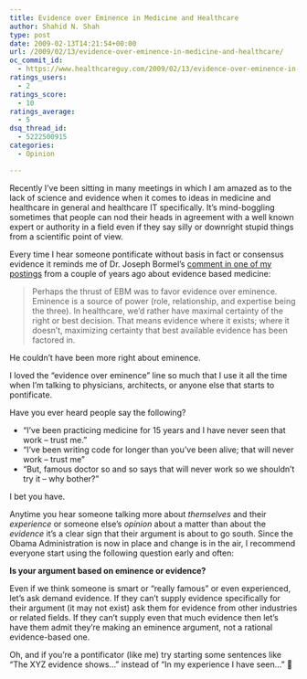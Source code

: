 ```yaml
---
title: Evidence over Eminence in Medicine and Healthcare
author: Shahid N. Shah
type: post
date: 2009-02-13T14:21:54+00:00
url: /2009/02/13/evidence-over-eminence-in-medicine-and-healthcare/
oc_commit_id:
  - https://www.healthcareguy.com/2009/02/13/evidence-over-eminence-in-medicine-and-healthcare/1478770439
ratings_users:
  - 2
ratings_score:
  - 10
ratings_average:
  - 5
dsq_thread_id:
  - 5222500915
categories:
  - Opinion

---
```

Recently I’ve been sitting in many meetings in which I am amazed as to the lack of science and evidence when it comes to ideas in medicine and healthcare in general and healthcare IT specifically. It’s mind-boggling sometimes that people can nod their heads in agreement with a well known expert or authority in a field even if they say silly or downright stupid things from a scientific point of view. 

Every time I hear someone pontificate without basis in fact or consensus evidence it reminds me of Dr. Joseph Bormel’s <a href="https://www.healthcareguy.com/index.php/archives/247#comment-200626" target="_blank">comment in one of my postings</a> from a couple of years ago about evidence based medicine:

> Perhaps the thrust of EBM was to favor evidence over eminence. Eminence is a source of power (role, relationship, and expertise being the three). In healthcare, we’d rather have maximal certainty of the right or best decision. That means evidence where it exists; where it doesn’t, maximizing certainty that best available evidence has been factored in.

He couldn’t have been more right about eminence.

I loved the “evidence over eminence” line so much that I use it all the time when I’m talking to physicians, architects, or anyone else that starts to pontificate. 

Have you ever heard people say the following?

  * “I’ve been practicing medicine for 15 years and I have never seen that work – trust me.” 
  * “I’ve been writing code for longer than you’ve been alive; that will never work – trust me” 
  * “But, famous doctor so and so says that will never work so we shouldn’t try it – why bother?” 

I bet you have.

Anytime you hear someone talking more about _themselves_ and their _experience_ or someone else’s _opinion_ about a matter than about the _evidence_ it’s a clear sign that their argument is about to go south. Since the Obama Administration is now in place and change is in the air, I recommend everyone start using the following question early and often:

<p align="left">
  <strong>Is your argument based on eminence or evidence?</strong>
</p>

Even if we think someone is smart or “really famous” or even experienced, let’s ask demand evidence. If they can’t supply evidence specifically for their argument (it may not exist) ask them for evidence from other industries or related fields. If they can’t supply even that much evidence then let’s have them admit they’re making an eminence argument, not a rational evidence-based one. 

Oh, and if you’re a pontificator (like me) try starting some sentences like “The XYZ evidence shows…” instead of “In my experience I have seen…” 🙂